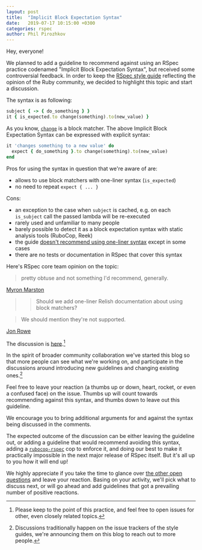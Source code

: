 ```yaml
---
layout: post
title:  "Implicit Block Expectation Syntax"
date:   2019-07-17 10:15:00 +0300
categories: rspec
author: Phil Pirozhkov
---
```


Hey, everyone!

We planned to add a guideline to recommend against using an RSpec practice codenamed "Implicit Block Expectation Syntax", but received some controversial feedback.
In order to keep the [RSpec style guide](https://rspec.rubystyle.guide) reflecting the opinion of the Ruby community, we decided to highlight this topic and start a discussion.

The syntax is as following:

```ruby
subject { -> { do_something } }
it { is_expected.to change(something).to(new_value) }
```

As you know, [`change`](https://relishapp.com/rspec/rspec-expectations/v/3-8/docs/built-in-matchers/change-matcher) is a block matcher.
The above Implicit Block Expectation Syntax can be expressed with explicit syntax:

```ruby
it 'changes something to a new value' do
  expect { do_something }.to change(something).to(new_value)
end
```

Pros for using the syntax in question that we're aware of are:
 - allows to use block matchers with one-liner syntax (`is_expected`)
 - no need to repeat `expect { ... }`

Cons:
 - an exception to the case when `subject` is cached, e.g. on each `is_subject` call the passed lambda will be re-executed
 - rarely used and unfamiliar to many people
 - barely possible to detect it as a block expectation syntax with static analysis tools (RuboCop, Reek)
 - the guide [doesn't recommend using one-liner syntax](https://rspec.rubystyle.guide/#use-subject) except in some cases
 - there are no tests or documentation in RSpec that cover this syntax

Here's RSpec core team opinion on the topic:

> pretty obtuse and not something I'd recommend, generally.

[Myron Marston](https://github.com/rspec/rspec-expectations/issues/805#issuecomment-112239820)

> > Should we add one-liner Relish documentation about using block matchers?

> We should mention they're not supported.

[Jon Rowe](https://github.com/rspec/rspec-expectations/issues/805#issuecomment-112238533)

The discussion is [here](https://github.com/rubocop-hq/rspec-style-guide/issues/76).[^1]

In the spirit of broader community collaboration we've started this blog so that more people can see what we're working on, and participate in the discussions around introducing new guidelines and changing existing ones.[^2]

Feel free to leave your reaction (a thumbs up or down, heart, rocket, or even a confused face) on the issue.
Thumbs up will count towards recommending against this syntax, and thumbs down to leave out this guideline.

We encourage you to bring additional arguments for and against the syntax being discussed in the comments.

The expected outcome of the discussion can be either leaving the guideline out, or adding a guideline that would recommend avoiding this syntax, adding a [`rubocop-rspec`](https://github.com/rubocop-hq/rubocop-rspec) cop to enforce it, and doing our best to make it practically impossible in the next major release of RSpec itself.
But it's all up to you how it will end up!

We highly appreciate if you take the time to glance over [the other open questions](https://github.com/rubocop-hq/rspec-style-guide/issues) and leave your reaction.
Basing on your activity, we'll pick what to discuss next, or will go ahead and add guidelines that got a prevailing number of positive reactions.

[^1]: Please keep to the point of this practice, and feel free to open issues for other, even closely related topics.
[^2]: Discussions traditionally happen on the issue trackers of the style guides, we're announcing them on this blog to reach out to more people.
